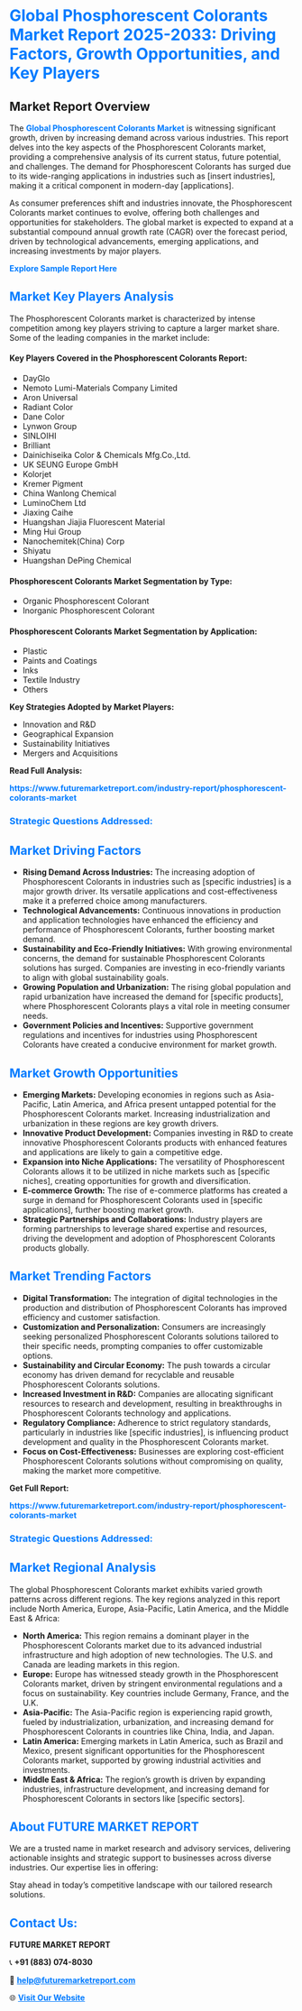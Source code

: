 <h1 style="color: #007BFF;">Global Phosphorescent Colorants Market Report 2025-2033: Driving Factors, Growth Opportunities, and Key Players</h1>

<section id="overview">
<h2>Market Report Overview</h2>
<p>The <a href="https://www.futuremarketreport.com/industry-report/phosphorescent-colorants-market" style="color: #007BFF; text-decoration: none;"><strong>Global Phosphorescent Colorants Market</strong></a> is witnessing significant growth, driven by increasing demand across various industries. This report delves into the key aspects of the Phosphorescent Colorants market, providing a comprehensive analysis of its current status, future potential, and challenges. The demand for Phosphorescent Colorants has surged due to its wide-ranging applications in industries such as [insert industries], making it a critical component in modern-day [applications].</p>
<p>As consumer preferences shift and industries innovate, the Phosphorescent Colorants market continues to evolve, offering both challenges and opportunities for stakeholders. The global market is expected to expand at a substantial compound annual growth rate (CAGR) over the forecast period, driven by technological advancements, emerging applications, and increasing investments by major players.</p>
</section>

<section id="overview">
<p><a href="https://www.futuremarketreport.com/request-sample/reportId=83876" style="color: #007BFF; text-decoration: none;"><strong>Explore Sample Report Here</strong></a></p>
</section>

<section id="key-players">
<h2 style="color: #007BFF;">Market Key Players Analysis</h2>
<p>The Phosphorescent Colorants market is characterized by intense competition among key players striving to capture a larger market share. Some of the leading companies in the market include:</p>
<h4>Key Players Covered in the Phosphorescent Colorants Report:</h4>
<ul><li>DayGlo</li><li>Nemoto Lumi-Materials Company Limited</li><li>Aron Universal</li><li>Radiant Color</li><li>Dane Color</li><li>Lynwon Group</li><li>SINLOIHI</li><li>Brilliant</li><li>Dainichiseika Color &amp; Chemicals Mfg.Co.,Ltd.</li><li>UK SEUNG Europe GmbH</li><li>Kolorjet</li><li>Kremer Pigment</li><li>China Wanlong Chemical</li><li>LuminoChem Ltd</li><li>Jiaxing Caihe</li><li>Huangshan Jiajia Fluorescent Material</li><li>Ming Hui Group</li><li>Nanochemitek(China) Corp</li><li>Shiyatu</li><li>Huangshan DePing Chemical</li></ul>
<h4>Phosphorescent Colorants Market Segmentation by Type:</h4>
<ul><li>Organic Phosphorescent Colorant</li><li>Inorganic Phosphorescent Colorant</li></ul>

<h4>Phosphorescent Colorants Market Segmentation by Application:</h4>
<ul><li>Plastic</li><li>Paints and Coatings</li><li>Inks</li><li>Textile Industry</li><li>Others</li></ul>
<p><strong>Key Strategies Adopted by Market Players:</strong></p>
<ul>
<li>Innovation and R&D</li>
<li>Geographical Expansion</li>
<li>Sustainability Initiatives</li>
<li>Mergers and Acquisitions</li>
</ul>
</section>

<section>
<p><strong>Read Full Analysis: </strong></p><a href="https://www.futuremarketreport.com/industry-report/phosphorescent-colorants-market" style="color: #007BFF; text-decoration: none;"><strong>https://www.futuremarketreport.com/industry-report/phosphorescent-colorants-market</strong></a>
<h3 style="color: #007BFF;">Strategic Questions Addressed:</h3>
</section>

<section id="driving-factors">
<h2 style="color: #007BFF;">Market Driving Factors</h2>
<ul>
<li><strong>Rising Demand Across Industries:</strong> The increasing adoption of Phosphorescent Colorants in industries such as [specific industries] is a major growth driver. Its versatile applications and cost-effectiveness make it a preferred choice among manufacturers.</li>
<li><strong>Technological Advancements:</strong> Continuous innovations in production and application technologies have enhanced the efficiency and performance of Phosphorescent Colorants, further boosting market demand.</li>
<li><strong>Sustainability and Eco-Friendly Initiatives:</strong> With growing environmental concerns, the demand for sustainable Phosphorescent Colorants solutions has surged. Companies are investing in eco-friendly variants to align with global sustainability goals.</li>
<li><strong>Growing Population and Urbanization:</strong> The rising global population and rapid urbanization have increased the demand for [specific products], where Phosphorescent Colorants plays a vital role in meeting consumer needs.</li>
<li><strong>Government Policies and Incentives:</strong> Supportive government regulations and incentives for industries using Phosphorescent Colorants have created a conducive environment for market growth.</li>
</ul>
</section>

<section id="growth-opportunities">
<h2 style="color: #007BFF;">Market Growth Opportunities</h2>
<ul>
<li><strong>Emerging Markets:</strong> Developing economies in regions such as Asia-Pacific, Latin America, and Africa present untapped potential for the Phosphorescent Colorants market. Increasing industrialization and urbanization in these regions are key growth drivers.</li>
<li><strong>Innovative Product Development:</strong> Companies investing in R&D to create innovative Phosphorescent Colorants products with enhanced features and applications are likely to gain a competitive edge.</li>
<li><strong>Expansion into Niche Applications:</strong> The versatility of Phosphorescent Colorants allows it to be utilized in niche markets such as [specific niches], creating opportunities for growth and diversification.</li>
<li><strong>E-commerce Growth:</strong> The rise of e-commerce platforms has created a surge in demand for Phosphorescent Colorants used in [specific applications], further boosting market growth.</li>
<li><strong>Strategic Partnerships and Collaborations:</strong> Industry players are forming partnerships to leverage shared expertise and resources, driving the development and adoption of Phosphorescent Colorants products globally.</li>
</ul>
</section>

<section id="trending-factors">
<h2 style="color: #007BFF;">Market Trending Factors</h2>
<ul>
<li><strong>Digital Transformation:</strong> The integration of digital technologies in the production and distribution of Phosphorescent Colorants has improved efficiency and customer satisfaction.</li>
<li><strong>Customization and Personalization:</strong> Consumers are increasingly seeking personalized Phosphorescent Colorants solutions tailored to their specific needs, prompting companies to offer customizable options.</li>
<li><strong>Sustainability and Circular Economy:</strong> The push towards a circular economy has driven demand for recyclable and reusable Phosphorescent Colorants solutions.</li>
<li><strong>Increased Investment in R&D:</strong> Companies are allocating significant resources to research and development, resulting in breakthroughs in Phosphorescent Colorants technology and applications.</li>
<li><strong>Regulatory Compliance:</strong> Adherence to strict regulatory standards, particularly in industries like [specific industries], is influencing product development and quality in the Phosphorescent Colorants market.</li>
<li><strong>Focus on Cost-Effectiveness:</strong> Businesses are exploring cost-efficient Phosphorescent Colorants solutions without compromising on quality, making the market more competitive.</li>
</ul>
</section>

<section>
<p><strong>Get Full Report: </strong></p><a href="https://www.futuremarketreport.com/industry-report/phosphorescent-colorants-market" style="color: #007BFF; text-decoration: none;"><strong>https://www.futuremarketreport.com/industry-report/phosphorescent-colorants-market</strong></a>
<h3 style="color: #007BFF;">Strategic Questions Addressed:</h3>
</section>


<section id="regional-analysis">
<h2 style="color: #007BFF;">Market Regional Analysis</h2>
<p>The global Phosphorescent Colorants market exhibits varied growth patterns across different regions. The key regions analyzed in this report include North America, Europe, Asia-Pacific, Latin America, and the Middle East & Africa:</p>
<ul>
<li><strong>North America:</strong> This region remains a dominant player in the Phosphorescent Colorants market due to its advanced industrial infrastructure and high adoption of new technologies. The U.S. and Canada are leading markets in this region.</li>
<li><strong>Europe:</strong> Europe has witnessed steady growth in the Phosphorescent Colorants market, driven by stringent environmental regulations and a focus on sustainability. Key countries include Germany, France, and the U.K.</li>
<li><strong>Asia-Pacific:</strong> The Asia-Pacific region is experiencing rapid growth, fueled by industrialization, urbanization, and increasing demand for Phosphorescent Colorants in countries like China, India, and Japan.</li>
<li><strong>Latin America:</strong> Emerging markets in Latin America, such as Brazil and Mexico, present significant opportunities for the Phosphorescent Colorants market, supported by growing industrial activities and investments.</li>
<li><strong>Middle East & Africa:</strong> The region’s growth is driven by expanding industries, infrastructure development, and increasing demand for Phosphorescent Colorants in sectors like [specific sectors].</li>
</ul>
</section>

<footer>
<h2 style="color: #007BFF;">About FUTURE MARKET REPORT</h2>
<p>We are a trusted name in market research and advisory services, delivering actionable insights and strategic support to businesses across diverse industries. Our expertise lies in offering:</p>

<p>Stay ahead in today’s competitive landscape with our tailored research solutions.</p>

<h2 style="color: #007BFF;">Contact Us:</h2>
<p><strong>FUTURE MARKET REPORT</strong></p>
<p>📞 <strong>+91 (883) 074-8030</strong></p>
<p>📧 <strong><a href="mailto:help@futuremarketreport.com" style="color: #007BFF;">help@futuremarketreport.com</a></strong></p>
<p>🌐 <strong><a href="https://www.futuremarketreport.com/" style="color: #007BFF;">Visit Our Website</a></strong></p>
</footer>